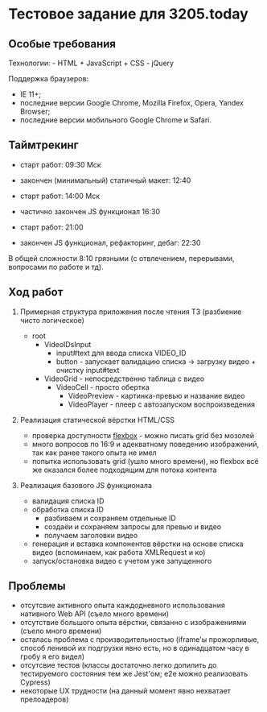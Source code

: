 # Тестовое задание для 3205.today

## Особые требования

Технологии:
    - HTML + JavaScript + CSS
    - jQuery

Поддержка браузеров:
- IE 11+;
- последние версии Google Chrome, Mozilla Firefox, Opera, Yandex Browser;
- последние версии мобильного Google Chrome и Safari.

## Таймтрекинг

- старт работ: 09:30 Мск
- закончен (минимальный) статичный макет: 12:40

- старт работ: 14:00 Мск
- частично закончен JS функционал 16:30

- старт работ: 21:00
- закончен JS функционал, рефакторинг, дебаг: 22:30

В общей сложности 8:10 грязными (с отвлечением, перерывами, вопросами по работе и тд).

## Ход работ

1) Примерная структура приложения после чтения ТЗ (разбиение чисто логическое)
    - root
        - VideoIDsInput
            - input#text для ввода списка VIDEO_ID
            - button - запускает валидацию списка -> загрузку видео + очистку input#text
        - VideoGrid - непосредственно таблица с видео
            - VideoCell - просто обертка
                - VideoPreview - картинка-превью и название видео
                - VideoPlayer - плеер с автозапуском воспроизведения

2) Реализация статической вёрстки HTML/CSS
    - проверка доступности [flexbox](https://caniuse.com/#feat=flexbox) - можно писать grid без мозолей
    - много вопросов по 16:9 и адекватному поведению изображений, так как ранее такого опыта не имел
    - попытка использовать grid (ушло много времени), но flexbox всё же оказался более подходящим для потока контента
    
3) Реализация базового JS функционала
    - валидация списка ID
    - обработка списка ID
        - разбиваем и сохраняем отдельные ID
        - создаёи и сохраняем запросы для превью и видео
        - получаем заголовки видео
    - генерация и вставка компонентов вёрстки на основе списка видео (вспоминаем, как работа XMLRequest и ко)
    - запуск/остановка видео с учетом уже запущенного

## Проблемы

- отсутсвие активного опыта каждодневного использования нативного Web API (съело много времени)
- отсутствие большого опыта вёрстки, связанно с изображениями (съело много времени)
- осталась проблема с производительностью (iframe'ы прожорливые, способ ленивой их подгрузки явно есть, но в одинадцатом часу в гробу я его видел)
- отсутсвие тестов (классы достаточно легко допилить до тестируемого состояния тем же Jest'ом; e2e можно реализовать Cypress)
- некоторые UX трудности (на данный момент явно нехватает прелоадеров)
